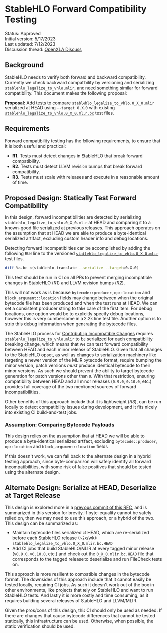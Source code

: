 # StableHLO Forward Compatibility Testing
Status: Approved<br/>
Initial version: 5/17/2023<br/>
Last updated: 7/12/2023<br/>
Discussion thread: [OpenXLA Discuss](https://groups.google.com/a/openxla.org/g/openxla-discuss/c/hAL5pFCKl-g)

## Background

StableHLO needs to verify both forward and backward compatibility. Currently we
check backward compatibility by versioning and serializing
`stablehlo_legalize_to_vhlo.mlir`, and need something similar for forward
compatibility. This document makes the following proposal:

**Proposal:** Add tests to compare `stablehlo_legalize_to_vhlo.0_X_0.mlir`
serialized at HEAD using `--target 0.X.0` with existing [`stablehlo_legalize_to_vhlo.0_X_0.mlir.bc`](https://github.com/openxla/stablehlo/blob/main/stablehlo/tests/stablehlo_legalize_to_vhlo.0_9_0.mlir.bc)
test files.

## Requirements

Forward compatibility testing has the following requirements, to ensure that it
is both useful and practical:

* **R1.** Tests must detect changes in StableHLO that break forward compatibility.
* **R2.** Tests must detect LLVM revision bumps that break forward compatibility.
* **R3.** Tests must scale with releases and execute in a reasonable amount
of time.

## Proposed Design: Statically Test Forward Compatibility

In this design, forward incompatibilities are detected by serializing
`stablehlo_legalize_to_vhlo.0_X_0.mlir` at HEAD and comparing it to a
known-good file serialized at previous releases. This approach
operates on the assumption that at HEAD we are able to produce a byte-identical
serialized artifact, excluding custom header info and debug locations.

Detecting forward incompatiblities can be accomplished by adding the following
`RUN` line to the versioned [`stablehlo_legalize_to_vhlo.0_X_0.mlir`](https://github.com/search?q=repo%3Aopenxla%2Fstablehlo+path%3A**%2Fstablehlo_legalize_to_vhlo.0_*&type=code)
test files.

```bash
diff %s.bc <(stablehlo-translate --serialize --target=0.X.0)
```

This test should be run in CI on all PRs to prevent merging incompatible changes
in StableHLO (_R1_) and LLVM revision bumps (_R2_).

This will not work as is because `bytecode::producer`, `op::location` and
`block_argument::location` fields may change between when the original bytecode
file has been produced and when the test runs at HEAD. We can set a consistent
producer string to take care of the first item. For debug locations, one option
would be to explicitly specify debug locations, however this is very cumbersome
in a 2.2k line test file. Another option is to strip this debug information
when generating the bytecode files.

The StableHLO process for [Contributing Incompatible Changes](https://github.com/openxla/stablehlo/blob/main/docs/vhlo.md#add-versioned-serialization-test)
requires `stablehlo_legalize_to_vhlo.mlir` to be serialized for each
compatibility breaking change, which means that we can test forward
compatibility between HEAD and each minor release of StableHLO. Given that
all changes to the StableHLO opset, as well as changes to serialization
machinery like targeting a newer version of the MLIR bytecode format, require
bumping the minor version, patch versions _must_ produce identical bytecode to
their minor versions. As such we should prevent the ability to target bytecode
generation for patch versions other than `0`. With that restriction, ensuring
compatibility between HEAD and all minor releases (`0.9.0`, `0.10.0`, etc.)
provides full coverage of the two mentioned sources of forward
incompatibilities.

Other benefits of this approach include that it is lightweight (_R3_), can be run
locally to detect compatibility issues during development, and it fits nicely into
existing CI build-and-test jobs.

### Assumption: Comparing Bytecode Payloads

This design relies on the assumption that at HEAD we will be able to produce
a byte-identical serialized artifact, excluding `bytecode::producer`,
`op::location` and `block_argument::location` fields

If this doesn't work, we can fall back to the alternate design in a hybrid
testing approach, since byte-comparison will safely identify all forward
incompatibilities, with some risk of false positives that should be tested
using the alternate design.

## Alternate Design: Serialize at HEAD, Deserialize at Target Release

This design is explored more in a [previous commit of this RFC](https://github.com/openxla/stablehlo/blob/0792eb75e85c54f9d106878569b088d03c568b70/rfcs/20230517-forward-compatibility-testing.md#preferred-design-serialize-at-head-deserialize-at-target-release),
and is summarized in this version for brevity. If byte-equality cannot be safely
relied on, then we may need to use this approach, or a hybrid of the two. This
design can be summarized as:

* Maintain bytecode files serialized at HEAD, which are re-serialized before
  each StableHLO release (~2x/wk):
  `stablehlo_legalize_to_vhlo.0_X_0.mlir.bc.HEAD`
* Add CI jobs that build StableHLO/MLIR at every tagged minor release
  (`v0.9.0`, `v0.10.0`, etc.) and check out the `0_X_0.mlir.bc.HEAD` file that
  corresponds to the tagged release to deserialize and run FileCheck tests on.

This approach is more resilient to compatible changes in the bytecode format.
The downsides of this approach include that it cannot easily be tested locally,
requiring CI jobs. As such it doesn't work out of the box in other environments,
like projects that rely on StableHLO and want to run StableHLO tests. And
lastly it is more costly and time consuming, as it requires building several
releases of StableHLO and LLVM/MLIR.

Given the pros/cons of this design, this CI should only be used as needed.
If there are changes that cause bytecode differences that cannot be tested
statically, this infrastructure can be used. Otherwise, when possible, the
static verification should be used.
